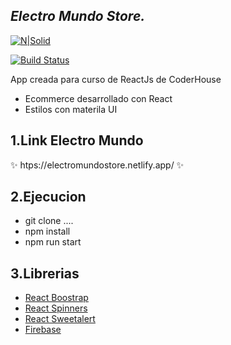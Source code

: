 
## _Electro Mundo Store._

[![N|Solid](https://res.cloudinary.com/practicaldev/image/fetch/s--Qhu3PUis--/c_limit%2Cf_auto%2Cfl_progressive%2Cq_auto%2Cw_880/https://dev-to-uploads.s3.amazonaws.com/uploads/articles/y63ie8bmktwik5w3mhlg.png)](https://nodejs.org/)

[![Build Status](https://travis-ci.org/joemccann/dillinger.svg?branch=master)](https://travis-ci.org/joemccann/dillinger)

App creada para curso de ReactJs de CoderHouse

- Ecommerce desarrollado con React
- Estilos con materila UI

## 1.Link Electro Mundo 
✨  htps://electromundostore.netlify.app/  ✨ 

## 2.Ejecucion 
- git clone ....
- npm install
- npm run start

## 3.Librerias
- [React Boostrap](https://react-bootstrap.github.io/)
- [React Spinners](https://www.npmjs.com/package/react-spinners)
- [React Sweetalert](https://sweetalert2.github.io/recipe-gallery/sweetalert2-react.html)
- [Firebase](https://firebase.google.com/?hl=es)

